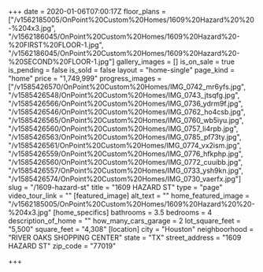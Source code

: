 +++
date = 2020-01-06T07:00:17Z
floor_plans = ["/v1562185005/OnPoint%20Custom%20Homes/1609%20Hazard%20%20-%204x3.jpg", "/v1562186045/OnPoint%20Custom%20Homes/1609%20Hazard%20-%20FIRST%20FLOOR-1.jpg", "/v1562186045/OnPoint%20Custom%20Homes/1609%20Hazard%20-%20SECOND%20FLOOR-1.jpg"]
gallery_images = []
is_on_sale = true
is_pending = false
is_sold = false
layout = "home-single"
page_kind = "home"
price = "1,749,999"
progress_images = ["/v1585426570/OnPoint%20Custom%20Homes/IMG_0742_mr6yfs.jpg", "/v1585426548/OnPoint%20Custom%20Homes/IMG_0743_jtsqfg.jpg", "/v1585426566/OnPoint%20Custom%20Homes/IMG_0736_ydrm9f.jpg", "/v1585426546/OnPoint%20Custom%20Homes/IMG_0762_ho4csb.jpg", "/v1585426565/OnPoint%20Custom%20Homes/IMG_0760_wb5iyu.jpg", "/v1585426560/OnPoint%20Custom%20Homes/IMG_0757_li4rpb.jpg", "/v1585426563/OnPoint%20Custom%20Homes/IMG_0785_pf73ty.jpg", "/v1585426561/OnPoint%20Custom%20Homes/IMG_0774_vx2ism.jpg", "/v1585426559/OnPoint%20Custom%20Homes/IMG_0776_hfkphp.jpg", "/v1585426560/OnPoint%20Custom%20Homes/IMG_0772_cuuibb.jpg", "/v1585426557/OnPoint%20Custom%20Homes/IMG_0733_ysh9kn.jpg", "/v1585426574/OnPoint%20Custom%20Homes/IMG_0730_vaerfx.jpg"]
slug = "/1609-hazard-st"
title = "1609 HAZARD ST"
type = "page"
video_tour_link = ""
[featured_image]
alt_text = ""
home_featured_image = "/v1562185005/OnPoint%20Custom%20Homes/1609%20Hazard%20%20-%204x3.jpg"
[home_specifics]
bathrooms = 3.5
bedrooms = 4
description_of_home = ""
how_many_cars_garage = 2
lot_square_feet = "5,500"
square_feet = "4,308"
[location]
city = "Houston"
neighboorhood = "RIVER OAKS SHOPPING CENTER"
state = "TX"
street_address = "1609 HAZARD ST"
zip_code = "77019"

+++
